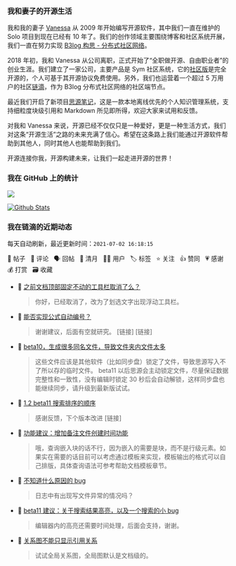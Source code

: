 ### 我和妻子的开源生活

我和我的妻子 [Vanessa](https://github.com/Vanessa219) 从 2009 年开始编写开源软件，其中我们一直在维护的 Solo 项目到现在已经有 10 年了。我们的创作领域主要围绕博客和社区系统开展，我们一直在努力实现 [B3log 构思 - 分布式社区网络](https://ld246.com/article/1546941897596)。

2018 年初，我和 Vanessa 从公司离职，正式开始了“全职做开源、自由职业者”的创业生涯。我们建立了一家公司，主要产品是 Sym 社区系统，它的[社区版](https://github.com/88250/symphony)是完全开源的，个人可基于其开源协议免费使用。另外，我们也运营着一个超过 5 万用户的社区[链滴](https://ld246.com)，作为 B3log 分布式社区网络的社区端节点。

最近我们开启了新项目[思源笔记](https://github.com/siyuan-note/siyuan)，这是一款本地离线优先的个人知识管理系统，支持细粒度块级引用和 Markdown 所见即所得，欢迎大家来试用和反馈。

对我和 Vanessa 来说，开源已经不仅仅只是一种爱好，更是一种生活方式，我们对这条“开源生活”之路的未来充满了信心。希望在这条路上我们能通过开源软件帮助到其他人，同时其他人也能帮助到我们。

开源连接你我，开源构建未来，让我们一起走进开源的世界！

### 我在 GitHub 上的统计

<a title="Hits" target="_blank" href="https://github.com/88250/88250"><img src="https://hits.b3log.org/88250/88250.svg"></a>

[![Github Stats](https://github-readme-stats.vercel.app/api?username=88250&theme=tokyonight&show_icons=true)](https://github.com/88250)

<!--events start -->

### 我在链滴的近期动态

每天自动刷新，最近更新时间：`2021-07-02 16:18:15`

📝 帖子 &nbsp; 💬 评论 &nbsp; 🗣 回帖 &nbsp; 🌙 清月 &nbsp; 👨‍💻 用户 &nbsp; 🏷️ 标签 &nbsp; ⭐️ 关注 &nbsp; 👍 赞同 &nbsp; 💗 感谢 &nbsp; 💰 打赏 &nbsp; 🗃 收藏

* 💬 [之前文档顶部固定不动的工具栏取消了么？](https://ld246.com/article/1625211833477/comment/1625212359914#comments)

  > 你好，已经取消了，改为了划选文字出现浮动工具栏。
* 💬 [能否实现公式自动编号？](https://ld246.com/article/1624953217192/comment/1625212138302#comments)

  > 谢谢建议，后面有空就研究。 [链接] [链接]
* 💬 [beta10，生成很多同名文件，导致文件夹内文件太多](https://ld246.com/article/1625193310440/comment/1625197668905#comments)

  > 这些文件应该是其他软件（比如同步盘）锁定了文件，导致思源写入不了所以存的临时文件。 beta11 以后思源会主动锁定文件，尽量保证数据完整性和一致性，没有编辑时锁定 30 秒后会自动解锁，这样同步盘也能继续同步，请升级到最新版试试。
* 💬 [1.2 beta11 搜索排序的顺序](https://ld246.com/article/1625196859499/comment/1625197476974#comments)

  > 感谢反馈，下个版本改进 [链接]
* 💬 [功能建议：增加备注文件创建时间功能](https://ld246.com/article/1624979801151/comment/1625194686586#comments)

  > 哦，查询嵌入块的话不行，因为嵌入的需要是块，而不是行级元素。如果实在需要的话目前可以考虑通过模板来实现，模板输出的格式可以自己排版，具体查询语法可参考帮助文档模板章节。
* 💬 [不知道什么原因的 bug](https://ld246.com/article/1625141460693/comment/1625192284344#comments)

  > 日志中有出现写文件异常的情况吗？
* 💬 [beta11 建议：关于搜索结果高亮，以及一个搜索的小 bug](https://ld246.com/article/1625156071223/comment/1625184499458#comments)

  > 编辑器内的高亮还需要时间处理，后面会支持，谢谢。
* 💬 [关系图不能只显示引用关系](https://ld246.com/article/1624891175896/comment/1625184418140#comments)

  > 试试全局关系图，全局图默认是文档级的。


<!--events end -->
